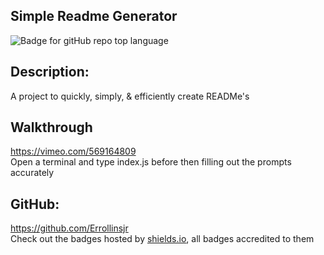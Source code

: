 ## Simple Readme Generator

![Badge for gitHub repo top language](https://img.shields.io/github/languages/top/Errollinsjr/Simple-Readme-Generator?style=flat&logo=appveyor)

## Description:

A project to quickly, simply, & efficiently create READMe's

## Walkthrough

https://vimeo.com/569164809
</br>
Open a terminal and type index.js before then filling out the prompts accurately

## GitHub:

https://github.com/Errollinsjr
</br>
Check out the badges hosted by [shields.io](https://shields.io/), all badges accredited to them
